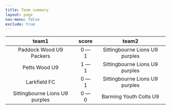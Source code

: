 ```yaml
---
title: Team summary
layout: page
nav-menu: false
exclude: true
---
```




|             team1              |    score    |             team2              |
|:------------------------------:|:-----------:|:------------------------------:|
|    Paddock Wood U9 Packers     | 0 &mdash; 1 | Sittingbourne Lions U9 purples |
|         Petts Wood U9          | 1 &mdash; 1 | Sittingbourne Lions U9 purples |
|          Larkfield FC          | 0 &mdash; 1 | Sittingbourne Lions U9 purples |
| Sittingbourne Lions U9 purples | 0 &mdash; 0 |     Barming Youth Colts U9     |

